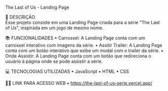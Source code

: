 The Last of Us - Landing Page

📝 DESCRIÇÃO <br> 
Esse projeto consiste em uma Landing Page criada para a série "The Last of Us", inspirada em um jogo de mesmo nome.

📚 FUNCIONALIDADES
• Carrossel: A Landing Page conta com um carrossel interativo com imagens da série.
• Assitir Trailer: A Landing Page conta com um botão interativo que exibe um modal com o trailer da série.
• Onde Assistir: A Landing Page conta com um botão que redireciona o usuário à página onde se pode assistir a série.

💻 TECNOLOGIAS UTILIZADAS
• JavaScript
• HTML
• CSS

🧑‍💻 LINK PARA ACESSO WEB
• https://the-last-of-us-serie.vercel.app/









